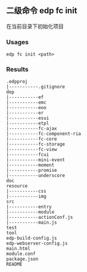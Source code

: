 ## 二级命令 edp fc init

在当前目录下初始化项目

### Usages

    edp fc init <path>

### Results

    .edpproj
    |-----------.gitignore
    dep
    |-----------ef
    |-----------emc
    |-----------eoo
    |-----------er
    |-----------esui
    |-----------etpl
    |-----------fc-ajax
    |-----------fc-component-ria
    |-----------fc-core
    |-----------fc-storage
    |-----------fc-view
    |-----------fcui
    |-----------mini-event
    |-----------moment
    |-----------promise
    |-----------underscore
    doc
    resource
    |-----------css
    |-----------img
    src
    |-----------entry
    |-----------module
    |-----------actionConf.js
    |-----------main.js
    test
    tool
    edp-build-config.js
    edp-webserver-config.js
    main.html
    module.conf
    package.json
    README